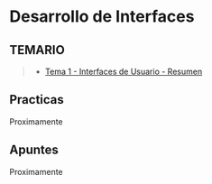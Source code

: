 # Desarrollo de Interfaces

## TEMARIO

> - [Tema 1 - Interfaces de Usuario - Resumen](1.%20Docs/Tema%201%20-%20Apuntes.md)

## Practicas

Proximamente

## Apuntes

Proximamente